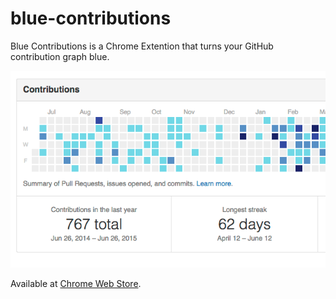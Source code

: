 # blue-contributions

Blue Contributions is a Chrome Extention that turns your GitHub contribution graph blue.

![](screenshot.png)

Available at [Chrome Web Store](https://chrome.google.com/webstore/detail/blue-contributions/pcfbckddgnmniimphfeoioghgcddifcd).